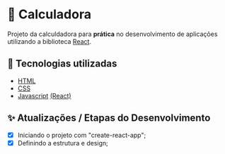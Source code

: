 # 🎉 Calculadora

Projeto da calculdadora para **prática** no desenvolvimento de aplicações utilizando a biblioteca [React](https://pt-br.reactjs.org/).

## 🚀 Tecnologias utilizadas

- [HTML](https://developer.mozilla.org/pt-BR/docs/Web/HTML)
- [CSS](https://developer.mozilla.org/pt-BR/docs/Web/CSS)
- [Javascript](https://developer.mozilla.org/pt-BR/docs/Web/JavaScript) [(React)](https://pt-br.reactjs.org/)

## ✨ Atualizações / Etapas do Desenvolvimento

- [x] Iniciando o projeto com "create-react-app";
- [x] Definindo a estrutura e design;
